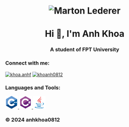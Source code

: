 <h1 align="center">
<img src="https://i.pinimg.com/736x/1f/b9/11/1fb911d783417b498f7703398ca35f10.jpg" alt="Marton Lederer"/>
</h1>
<h1 align="center">Hi 👋, I'm Anh Khoa</h1>
<h3 align="center">A student of FPT University</h3>

<h3 align="left">Connect with me:</h3>
<p align="left">
<a href="https://fb.com/khoa.anhf" target="blank"><img align="center" src="https://raw.githubusercontent.com/rahuldkjain/github-profile-readme-generator/master/src/images/icons/Social/facebook.svg" alt="khoa.anhf" height="30" width="40" /></a>
<a href="https://instagram.com/khoanh0812" target="blank"><img align="center" src="https://raw.githubusercontent.com/rahuldkjain/github-profile-readme-generator/master/src/images/icons/Social/instagram.svg" alt="khoanh0812" height="30" width="40" /></a>
</p>

<h3 align="left">Languages and Tools:</h3>
<p align="left"> <a href="https://www.w3schools.com/cpp/" target="_blank" rel="noreferrer"> <img src="https://raw.githubusercontent.com/devicons/devicon/master/icons/cplusplus/cplusplus-original.svg" alt="cplusplus" width="40" height="40"/> </a> <a href="https://www.w3schools.com/cs/" target="_blank" rel="noreferrer"> <img src="https://raw.githubusercontent.com/devicons/devicon/master/icons/csharp/csharp-original.svg" alt="csharp" width="40" height="40"/> </a> <a href="https://www.java.com" target="_blank" rel="noreferrer"> <img src="https://raw.githubusercontent.com/devicons/devicon/master/icons/java/java-original.svg" alt="java" width="40" height="40"/> </a> </p>

### © 2024 anhkhoa0812